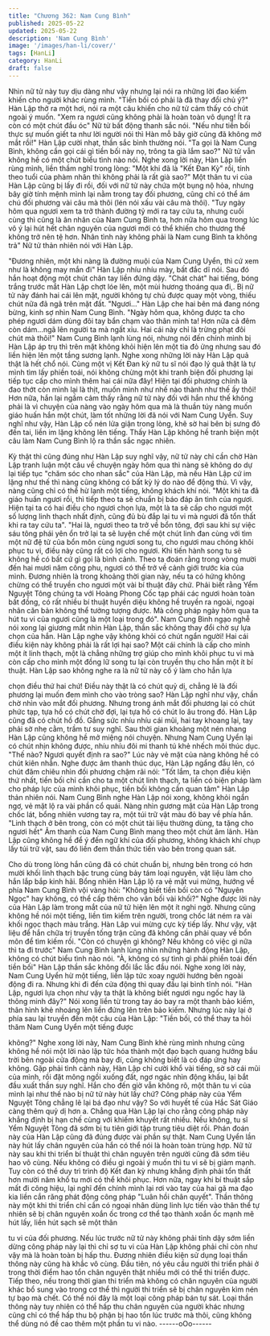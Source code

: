 ```yaml
---
title: "Chương 362: Nam Cung Bình"
published: 2025-05-22
updated: 2025-05-22
description: 'Nam Cung Bình'
image: '/images/han-li/cover/'
tags: [HanLi]
category: HanLi
draft: false
---
```


Nhìn nữ tử này tuy dịu dàng như vậy nhưng lại nói ra những lời
đao kiếm khiến cho người khác rùng mình.
"Tiền bối có phải là đã thay đổi chủ ý?" Hàn Lập thở ra một hơi,
nói ra một câu khiến cho nữ tử cảm thấy có chút ngoài ý muốn.
"Xem ra ngươi cũng không phải là hoàn toàn vô dụng! Ít ra còn có
một chút đầu óc" Nữ tử bất động thanh sắc nói.
"Nếu như tiền bối thực sự muốn giết ta như lời người nói thì Hàn
mỗ bây giờ cũng đã không mở mắt rồi!" Hàn Lập cười nhạt, thần
sắc bình thường nói.
"Ta gọi là Nam Cung Bình, không cần gọi cái gì tiền bối này nọ,
trông ta già lắm sao?" Nữ tử vẫn không hề có một chút biểu tình
nào nói.
Nghe xong lời này, Hàn Lập liền rùng mình, liền thầm nghĩ trong
lòng: "Một khi đã là "Kết Đan Kỳ" rồi, tính theo tuổi của phàm
nhân thì không phải là rất già sao?"
Một thân tu vi của Hàn Lập cũng bị lấy đi rồi, đối với nữ tử này
chứa một bụng nộ hỏa, nhưng bây giờ tính mệnh mình lại nằm
trong tay đối phương, cũng chỉ có thể ám chú đối phương vài câu
mà thôi (lén nói xấu vài câu mà thôi).
"Tuy ngày hôm qua ngươi xem ta trở thành đường tỷ mới ra tay
cứu ta, nhưng cuối cùng thì cũng là ân nhân của Nam Cung Bình
ta, hơn nữa hôm qua trong lúc vô ý lại hút hết chân nguyên của
ngươi mới có thể khiến cho thương thế không trở nên tệ hơn.
Nhân tình này không phải là Nam cung Bình ta không trả" Nữ tử
thản nhiên nói với Hàn Lập.

"Đương nhiên, một khi nàng là đường muội của Nam Cung Uyển,
thì cứ xem như là không may mắn đi" Hàn Lập nhíu nhíu mày, bất
đắc dĩ nói.
Sau đó hắn hoạt động một chút chân tay liền đứng dậy.
"Chát chát" hai tiếng, bóng trắng trước mắt Hàn Lập chợt lóe lên,
một mùi hương thoáng qua đi,. Bị nữ tử này đánh hai cái lên mặt,
người không tự chủ được quay một vòng, thiếu chút nữa đã ngã
trên mặt đất.
"Ngươi…" Hàn Lập che hai bên má đang nóng bừng, kinh sợ nhìn
Nam Cung Bình.
"Ngày hôm qua, không được ta cho phép ngươi dám dùng đôi tay
bẩn chạm vào thân mình ta! Hơn nữa cả đêm còn dám…ngã lên
người ta mà ngất xỉu. Hai cái này chỉ là trừng phạt đôi chút mà
thôi!" Nam Cung Bình lạnh lùng nói, nhưng nói đến chính mình bị
Hàn Lập áp trụ thì trên mặt không khỏi hiện lên một tia đỏ ửng
nhưng sau đó liền hiện lên một tầng sương lạnh.
Nghe xong những lời này Hàn Lập quả thật là hết chổ nói.
Cùng một vị Kết Đan kỳ nữ tu sĩ nói đạo lý quả thật là tự mình tìm
lấy phiền toái, nói không chừng một khi tranh biện đối phương lại
tiếp tục cấp cho mình thêm hai cái nữa đây! Hiện tại đối phương
chính là đao thớt còn mình lại là thịt, muốn mình như nhế nào
thành như thế ấy thôi!
Hơn nữa, hắn lại ngầm cảm thấy rằng nữ tử này đối với hắn như
thế không phải là vì chuyện của nàng vào ngày hôm qua mà là
thuần túy nàng muốn giáo huấn hắn một chút, làm tốt những lời
đã nói với Nam Cung Uyển.
Suy nghĩ như vậy, Hàn Lập cố nén lửa giận trong lòng, khẽ sờ hai
bên bị sưng đỏ đến tai, liền im lặng không lên tiếng.
Thấy Hàn Lập không hề tranh biện một câu làm Nam Cung Bình
lộ ra thần sắc ngạc nhiên.

Kỳ thật thì cũng đúng như Hàn Lập suy nghĩ vậy, nữ tử này chỉ
cần chờ Hàn Lập tranh luận một câu về chuyện ngày hôm qua thì
nàng sẽ không do dự lại tiếp tục "chăm sóc cho nhan sắc" của
Hàn Lập, mà nếu Hàn Lập cứ im lặng như thế thì nàng cũng
không có bất kỳ lý do nào để động thủ.
Vì vậy, nàng cũng chỉ có thể hừ lạnh một tiếng, không khách khí
nói.
"Một khi ta đã giáo huấn ngươi rồi, thì tiếp theo ta sẽ chuẩn bị báo
đáp ân tình của ngươi. Hiện tại ta có hai điều cho ngươi chọn lựa,
một là ta sẽ cấp cho ngươi một số lượng linh thạch nhất định,
cũng đủ bù đắp lại tu vi mà ngươi đã tổn thất khi ra tay cứu ta".
"Hai là, ngươi theo ta trở về bổn tông, đợi sau khi sự việc sáu tông
phái yên ổn trở lại ta sẽ luyện chế một chút linh đan cùng với tìm
một nữ đệ tử của bổn môn cùng ngươi song tu, cho ngươi mau
chóng khôi phục tu vi, điều này cũng rất có lợi cho ngươi. Khi tiến
hành song tu sẽ không hề có bất cứ gì gọi là bình cảnh. Theo ta
đoán rằng trong vòng mười đến hai mươi năm công phu, ngươi có
thể trở về cảnh giới trước kia của mình. Đương nhiên là trong
khoảng thời gian này, nếu ta có hứng không chừng có thể truyền
cho ngươi một vài bí thuật đây chứ. Phải biết rằng Yểm Nguyệt
Tông chúng ta với Hoàng Phong Cốc tạp phái các ngươi hoàn
toàn bất đồng, có rất nhiều bí thuật huyền diệu không hề truyền ra
ngoài, ngoại nhân căn bản không thể tưởng tượng được. Mà công
pháp ngày hôm qua ta hút tu vi của ngươi cũng là một loại trong
đó".
Nam Cung Bình ngạo nghễ nói xong lại giương mắt nhìn Hàn
Lập, thần sắc không thay đổi chờ sự lựa chọn của hắn.
Hàn Lập nghe vậy không khỏi có chút ngẩn người!
Hai cái điều kiện này không phải là rất lợi hại sao?
Một cái chính là cấp cho mình một ít linh thạch, một là chẳng
những trợ giúp cho mình khôi phục tu vi mà còn cấp cho mình
một đồng lữ song tu lại còn truyền thụ cho hắn một ít bí thuật.
Hàn Lập sao không nghe ra là nữ tử này cố ý làm cho hắn lựa

chọn điều thứ hai chứ!
Điều này thật là có chút quỷ dị, chẳng lẽ là đối phương lại muốn
đem mình cho vào tròng sao?
Hàn Lập nghĩ như vậy, chần chờ nhìn vào mắt đối phương.
Nhưng trong ánh mắt đối phương lại có chút phức tạp, tựa hồ có
chút chờ đợi, lại tựa hồ có chút lo âu trong đó.
Hàn Lập cũng đã có chút hồ đồ. Gắng sức nhíu nhíu cái mũi, hai
tay khoang lại, tay phải sờ nhẹ cằm, trầm tư suy nghĩ.
Sau thời gian khoảng một nén nhang Hàn Lập cũng không hề mở
miệng nói chuyện. Nhưng Nam Cung Uyển lại có chút nhịn không
được, nhíu nhíu đôi mi thanh tú khẻ nhếch môi thúc dục.
"Thế nào? Ngươi quyết định ra sao?" Lúc này vẻ mặt của nàng
không hề có chút kiên nhẫn.
Nghe được âm thanh thúc dục, Hàn Lập ngẩng đầu lên, có chút
đăm chiêu nhìn đối phương chậm rãi nói:
"Tốt lắm, ta chọn điều kiện thứ nhất, tiền bối chỉ cần cho ta một
chút linh thạch, ta liền có biện pháp làm cho pháp lực của mình
khôi phục, tiền bối không cần quan tâm" Hàn Lập thản nhiên nói.
Nam Cung Bình nghe Hàn Lập nói xong, không khỏi ngẩn ngơ, vẻ
mặt lộ ra vài phần cổ quái.
Nàng nhìn gương mặt của Hàn Lập trong chốc lát, bổng nhiên
vương tay ra, một túi trữ vật màu đỏ bay về phía hắn.
"Linh thạch ở bên trong, còn có một chút tài liệu thường dùng, ta
tặng cho ngươi hết" Âm thanh của Nam Cung Bình mang theo
một chút âm lãnh.
Hàn Lập cũng không hề để ý đến ngữ khí của đối phương, không
khách khí chụp lấy túi trữ vật, sau đó liền đem thần thức tiến vào
bên trong quan sát.

Cho dù trong lòng hắn cũng đã có chút chuẩn bị, nhưng bên trong
có hơn mười khối linh thạch bậc trung cùng bảy tám loại nguyên,
vật liệu làm cho hắn lắp bắp kinh hãi.
Bổng nhiên Hàn Lập lộ ra vẻ mặt vui mừng, hướng về phía Nam
Cung Bình vội vàng hỏi:
"Không biết tiền bối còn có "Nguyên Ngọc" hay không, có thể cấp
thêm cho vãn bối vài khối?"
Nghe được lời này của Hàn Lập làm trong mắt của nữ tử hiện lên
một ít nghi ngờ.
Nhưng cũng không hề nói một tiếng, liền tìm kiếm trên người,
trong chốc lát ném ra vài khối ngọc thạch màu trắng. Hàn Lâp vui
mừng cực kỳ tiếp lấy.
Như vậy, vật liệu để hắn chữa trị truyền tống trận cũng đã không
cần phải quay về bổn môn để tìm kiếm rồi.
"Còn có chuyện gì không? Nếu không có việc gì nữa thì ta đi
trước" Nam Cung Bình lạnh lùng nhìn những hành động Hàn Lập,
không có chút biểu tình nào nói.
"À, không có sự tình gì phải phiền toái đến tiền bối" Hàn Lập thần
sắc không đổi lắc lắc đầu nói.
Nghe xong lời này, Nam Cung Uyển hừ một tiếng, liền lập tức
xoay người hướng bên ngoài động đi ra.
Nhưng khi đi đến cửa động thì quay đầu lại bình tĩnh nói.
"Hàn Lập, ngươi lựa chọn như vậy ta thật là không biết ngươi ngu
ngốc hay là thông minh đây?"
Nói xong liền từ trong tay áo bay ra một thanh bảo kiếm, thân
hình khẻ nhoáng lên liền đứng lên trên bảo kiếm.
Nhưng lúc này lại ở phía sau lại truyền đến một câu của Hàn Lập:
"Tiền bối, có thể thay ta hỏi thăm Nam Cung Uyển một tiếng được

không?"
Nghe xong lời này, Nam Cung Bình khẻ rùng mình nhưng cũng
không hề nói một lời nào lập tức hóa thành một đạo bạch quang
hướng bầu trời bên ngoài cửa động mà bay đi, cũng không biết là
có đáp ứng hay không.
Gặp phải tình cảnh này, Hàn Lập chỉ cười khổ vài tiếng, sờ sờ cái
mũi của mình, rồi đặt mông ngồi xuống đất, ngơ ngác nhìn động
khấu, lại bắt đầu xuất thần suy nghĩ.
Hắn cho đến giờ vẫn không rõ, một thân tu vi của mình lại như
thế nào bị nữ tử này hút lấy chứ?
Công pháp này của Yểm Nguyệt Tông chẳng lẽ lại bá đạo như
vậy? So với huyết tế của Hắc Sát Giáo càng thêm quỷ dị hơn a.
Chẳng qua Hàn Lập lại cho rằng công pháp này khẳng định bị
hạn chế cùng với khiếm khuyết rất nhiều. Nếu không, tu sĩ Yểm
Nguyệt Tông đã sớm bị tu tiên giới tập trung tiêu diệt rồi.
Phán đoán này của Hàn Lập cũng đã đúng được vài phần sự
thật.
Nam Cung Uyển lần này hút lấy chân nguyên của hắn có thể nói
là hoàn toàn trùng hợp.
Nữ tử này sau khi thi triển bí thuật thì chân nguyên trên người
cũng đã sớm tiêu hao vô cùng. Nếu không có điều gì ngoài ý
muốn thì tu vi sẽ bị giảm mạnh. Tuy còn có thể duy trì trình độ Kết
đan kỳ nhưng khẳng định phải tổn thất hơn mười năm khổ tu mới
có thể khôi phục.
Hơn nữa, ngay khi bí thuật sắp mất đi công hiệu, lại nghĩ đến
chính mình lại rơi vào tay của hai gã ma đạo kia liền cắn răng
phát động công pháp "Luân hồi chân quyết".
Thần thông này một khi thi triển chỉ cần có ngoại nhân dùng linh
lực tiến vào thân thể tự nhiên sẽ bị chân nguyên xoắn ốc trong cơ
thể tạo thành xoắn ốc mạnh mẽ hút lấy, liền hút sạch sẽ một thân

tu vi của đối phương. Nếu lúc trước nữ tử này không phải tỉnh
dậy sớm liền dừng công pháp này lại thì chỉ sợ tu vi của Hàn Lập
không phải chỉ còn như vậy mà là hoàn toàn bị hấp thu.
Đương nhiên điều kiện sử dụng loại thần thông này cũng hà khắc
vô cùng.
Đầu tiên, nó yêu cầu người thi triển phải ở trong thời điểm hao tổn
chân nguyên thật nhiều mới có thể thi triển được.
Tiếp theo, nếu trong thời gian thi triển mà không có chân nguyên
của người khác bổ sung vào trong cơ thể thì người thi triển sẽ bị
chân nguyên kìm nén tự bạo mà chết. Có thể nói đây là một loại
công pháp bán tự sát.
Loại thần thông này tuy nhiên có thể hấp thu chân nguyên của
người khác nhưng cũng chỉ có thể hấp thu bộ phận bị hao tổn lúc
trước mà thôi, cũng không thể dùng nó đề cao thêm một phần tu
vi nào.
------oOo------
